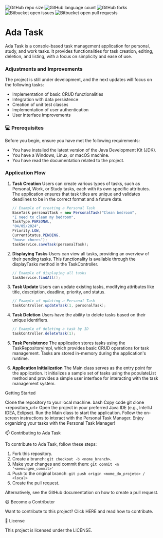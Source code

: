 
![GitHub repo size](https://img.shields.io/github/repo-size/nataliadiotto/ADA-Task?style=for-the-badge)
![GitHub language count](https://img.shields.io/github/languages/count/nataliadiotto/ADA-Task?style=for-the-badge)
![GitHub forks](https://img.shields.io/github/forks/nataliadiotto/ADA-Task?style=for-the-badge)
![Bitbucket open issues](https://img.shields.io/bitbucket/issues/nataliadiotto/ADA-Task?style=for-the-badge)
![Bitbucket open pull requests](https://img.shields.io/bitbucket/pr-raw/nataliadiotto/ADA-Task?style=for-the-badge)

# **Ada Task**

Ada Task is a console-based task management application for personal, study, and work tasks. It provides functionalities for task creation, editing, deletion, and listing, with a focus on simplicity and ease of use.

### Adjustments and Improvements

The project is still under development, and the next updates will focus on the following tasks:

- Implementation of basic CRUD functionalities
- Integration with data persistence
- Creation of unit test classes
- Implementation of user authentication
- User interface improvements

### **💻 Prerequisites**

Before you begin, ensure you have met the following requirements:

- You have installed the latest version of the Java Development Kit (JDK).
- You have a Windows, Linux, or macOS machine.
- You have read the documentation related to the project.

### Application Flow

1. **Task Creation**
Users can create various types of tasks, such as Personal, Work, or Study tasks, each with its own specific attributes. The application ensures that task titles are unique and validates deadlines to be in the correct format and a future date.
    
    ```java
    // Example of creating a Personal Task
    BaseTask personalTask = new PersonalTask("Clean bedroom",
    "I need to clean my bedroom",
    TaskType.PERSONAL,
    "04/05/2024",
    Priority.LOW,
    CurrentStatus.PENDING,
    "house chores");
    taskService.saveTask(personalTask);
    ```
    
2. **Displaying Tasks**
Users can view all tasks, providing an overview of their pending tasks. This functionality is available through the displayTasks method in the TaskController.
    
    ```java
    // Example of displaying all tasks
    taskService.findAll();
    ```
    
3. **Task Update**
Users can update existing tasks, modifying attributes like title, description, deadline, priority, and status.
    
    ```java
    // Example of updating a Personal Task
    taskController.updateTask(1, personalTask);
    ```
    
4. **Task Deletion**
Users have the ability to delete tasks based on their unique identifiers.
    
    ```java
    // Example of deleting a task by ID
    taskController.deleteTask(1);
    ```
    
5. **Task Persistence**
The application stores tasks using the TaskRepositoryImpl, which provides basic CRUD operations for task management. Tasks are stored in-memory during the application's runtime.
6. **Application Initialization**
The Main class serves as the entry point for the application. It initializes a sample set of tasks using the populateList method and provides a simple user interface for interacting with the task management system.

Getting Started

Clone the repository to your local machine.
bash
Copy code
git clone <repository_url>
Open the project in your preferred Java IDE (e.g., IntelliJ IDEA, Eclipse).
Run the Main class to start the application.
Follow the on-screen instructions to interact with the Personal Task Manager.
Enjoy organizing your tasks with the Personal Task Manager!


📫 Contributing to Ada Task

To contribute to Ada Task, follow these steps:

1. Fork this repository.
2. Create a branch: `git checkout -b <nome_branch>`.
3. Make your changes and commit them: `git commit -m '<mensagem_commit>'`
4. Push to the original branch: `git push origin <nome_do_projeto> / <local>`
5. Create the pull request.

Alternatively, see the GitHub documentation on how to create a pull request.

😄 Become a Contributor

Want to contribute to this project? Click HERE and read how to contribute.

📝 License

This project is licensed under the LICENSE.
